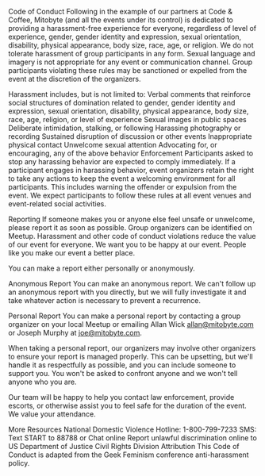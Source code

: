 Code of Conduct
Following in the example of our partners at Code & Coffee, Mitobyte (and all the events under its control) is dedicated to providing a harassment-free experience for everyone, regardless of level of experience, gender, gender identity and expression, sexual orientation, disability, physical appearance, body size, race, age, or religion. We do not tolerate harassment of group participants in any form. Sexual language and imagery is not appropriate for any event or communication channel. Group participants violating these rules may be sanctioned or expelled from the event at the discretion of the organizers.

Harassment includes, but is not limited to:
Verbal comments that reinforce social structures of domination related to gender, gender identity and expression, sexual orientation, disability, physical appearance, body size, race, age, religion, or level of experience
Sexual images in public spaces
Deliberate intimidation, stalking, or following
Harassing photography or recording
Sustained disruption of discussion or other events
Inappropriate physical contact
Unwelcome sexual attention
Advocating for, or encouraging, any of the above behavior
Enforcement
Participants asked to stop any harassing behavior are expected to comply immediately. If a participant engages in harassing behavior, event organizers retain the right to take any actions to keep the event a welcoming environment for all participants. This includes warning the offender or expulsion from the event. We expect participants to follow these rules at all event venues and event-related social activities.

Reporting
If someone makes you or anyone else feel unsafe or unwelcome, please report it as soon as possible. Group organizers can be identified on Meetup. Harassment and other code of conduct violations reduce the value of our event for everyone. We want you to be happy at our event. People like you make our event a better place.

You can make a report either personally or anonymously.

Anonymous Report
You can make an anonymous report. We can't follow up an anonymous report with you directly, but we will fully investigate it and take whatever action is necessary to prevent a recurrence.

Personal Report
You can make a personal report by contacting a group organizer on your local Meetup or emailing Allan Wick allan@mitobyte.com or Joseph Murphy at joe@mitobyte.com.

When taking a personal report, our organizers may involve other organizers to ensure your report is managed properly. This can be upsetting, but we'll handle it as respectfully as possible, and you can include someone to support you. You won't be asked to confront anyone and we won't tell anyone who you are.

Our team will be happy to help you contact law enforcement, provide escorts, or otherwise assist you to feel safe for the duration of the event. We value your attendance.

More Resources
National Domestic Violence Hotline: 1-800-799-7233 SMS: Text START to 88788 or Chat online
Report unlawful discrimination online to US Department of Justice Civil Rights Division
Attribution
This Code of Conduct is adapted from the Geek Feminism conference anti-harassment policy.
